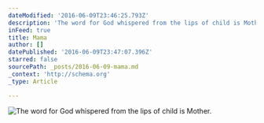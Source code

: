 ```yaml
---
dateModified: '2016-06-09T23:46:25.793Z'
description: 'The word for God whispered from the lips of child is Mother. '
inFeed: true
title: Mama
author: []
datePublished: '2016-06-09T23:47:07.396Z'
starred: false
sourcePath: _posts/2016-06-09-mama.md
_context: 'http://schema.org'
_type: Article

---
```

![The word for God whispered from the lips of child is Mother. ](https://the-grid-user-content.s3-us-west-2.amazonaws.com/6b1fd758-3800-4ba8-8080-d3e4f5209e5d.jpg)